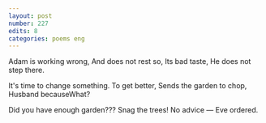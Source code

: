 ```yaml
---
layout: post
number: 227
edits: 8
categories: poems eng
---
```


Adam is working wrong, 
And does not rest so, 
Its bad taste,
He does not step there. 

It's time to change something.
To get better,
Sends the garden to chop,
Husband becauseWhat?

Did you have enough garden???
Snag the trees!
No advice —
Eve ordered.
